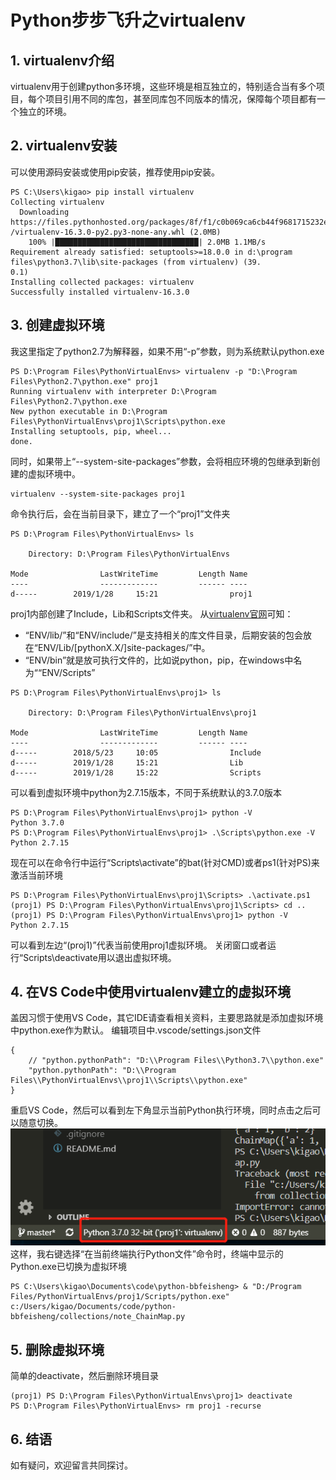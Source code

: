 # Python步步飞升之virtualenv

## 1. virtualenv介绍
virtualenv用于创建python多环境，这些环境是相互独立的，特别适合当有多个项目，每个项目引用不同的库包，甚至同库包不同版本的情况，保障每个项目都有一个独立的环境。

## 2. virtualenv安装
可以使用源码安装或使用pip安装，推荐使用pip安装。
```
PS C:\Users\kigao> pip install virtualenv
Collecting virtualenv
  Downloading https://files.pythonhosted.org/packages/8f/f1/c0b069ca6cb44f9681715232e6d3d65c75866dd231c5e4a88e80a46634bb
/virtualenv-16.3.0-py2.py3-none-any.whl (2.0MB)
    100% |████████████████████████████████| 2.0MB 1.1MB/s
Requirement already satisfied: setuptools>=18.0.0 in d:\program files\python3.7\lib\site-packages (from virtualenv) (39.
0.1)
Installing collected packages: virtualenv
Successfully installed virtualenv-16.3.0
```

## 3. 创建虚拟环境
我这里指定了python2.7为解释器，如果不用“-p”参数，则为系统默认python.exe
```
PS D:\Program Files\PythonVirtualEnvs> virtualenv -p "D:\Program Files\Python2.7\python.exe" proj1
Running virtualenv with interpreter D:\Program Files\Python2.7\python.exe
New python executable in D:\Program Files\PythonVirtualEnvs\proj1\Scripts\python.exe
Installing setuptools, pip, wheel...
done.
```
同时，如果带上“--system-site-packages”参数，会将相应环境的包继承到新创建的虚拟环境中。
```
virtualenv --system-site-packages proj1
```
命令执行后，会在当前目录下，建立了一个“proj1”文件夹
```
PS D:\Program Files\PythonVirtualEnvs> ls

    Directory: D:\Program Files\PythonVirtualEnvs

Mode                LastWriteTime         Length Name
----                -------------         ------ ----
d-----        2019/1/28     15:21                proj1
```
proj1内部创建了Include，Lib和Scripts文件夹。
从[virtualenv官网](https://virtualenv.pypa.io/en/latest/userguide/#usage)可知：
- “ENV/lib/”和“ENV/include/”是支持相关的库文件目录，后期安装的包会放在“ENV/Lib/[pythonX.X/]site-packages/”中。
- “ENV/bin”就是放可执行文件的，比如说python，pip，在windows中名为““ENV/Scripts”
```
PS D:\Program Files\PythonVirtualEnvs\proj1> ls

    Directory: D:\Program Files\PythonVirtualEnvs\proj1

Mode                LastWriteTime         Length Name
----                -------------         ------ ----
d-----        2018/5/23     10:05                Include
d-----        2019/1/28     15:21                Lib
d-----        2019/1/28     15:22                Scripts
```
可以看到虚拟环境中python为2.7.15版本，不同于系统默认的3.7.0版本
```
PS D:\Program Files\PythonVirtualEnvs\proj1> python -V
Python 3.7.0
PS D:\Program Files\PythonVirtualEnvs\proj1> .\Scripts\python.exe -V
Python 2.7.15
```
现在可以在命令行中运行“Scripts\activate”的bat(针对CMD)或者ps1(针对PS)来激活当前环境
```
PS D:\Program Files\PythonVirtualEnvs\proj1\Scripts> .\activate.ps1
(proj1) PS D:\Program Files\PythonVirtualEnvs\proj1\Scripts> cd ..
(proj1) PS D:\Program Files\PythonVirtualEnvs\proj1> python -V
Python 2.7.15
```
可以看到左边“(proj1)”代表当前使用proj1虚拟环境。
关闭窗口或者运行“Scripts\deactivate用以退出虚拟环境。

## 4. 在VS Code中使用virtualenv建立的虚拟环境
盖因习惯于使用VS Code，其它IDE请查看相关资料，主要思路就是添加虚拟环境中python.exe作为默认。
编辑项目中.vscode/settings.json文件
```
{
    // "python.pythonPath": "D:\\Program Files\\Python3.7\\python.exe"
    "python.pythonPath": "D:\\Program Files\\PythonVirtualEnvs\\proj1\\Scripts\\python.exe"
}
```
重启VS Code，然后可以看到左下角显示当前Python执行环境，同时点击之后可以随意切换。
![左下角查看当前Python执行环境](https://github.com/Kianhit/python-bbfeisheng/raw/master/envmanage/virtualenv_vscode_1.png)
这样，我右键选择“在当前终端执行Python文件”命令时，终端中显示的Python.exe已切换为虚拟环境
```
PS C:\Users\kigao\Documents\code\python-bbfeisheng> & "D:/Program Files/PythonVirtualEnvs/proj1/Scripts/python.exe" c:/Users/kigao/Documents/code/python-bbfeisheng/collections/note_ChainMap.py
```

## 5. 删除虚拟环境
简单的deactivate，然后删除环境目录
```
(proj1) PS D:\Program Files\PythonVirtualEnvs\proj1> deactivate
PS D:\Program Files\PythonVirtualEnvs> rm proj1 -recurse
```
## 6. 结语
如有疑问，欢迎留言共同探讨。
